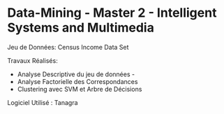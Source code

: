 # Data-Mining  - Master 2 - Intelligent Systems and Multimedia

Jeu de Données: Census Income Data Set

Travaux Réalisés:

- Analyse Descriptive du jeu de données -
- Analyse Factorielle des Correspondances
- Clustering avec SVM et Arbre de Décisions

Logiciel Utilisé : Tanagra
